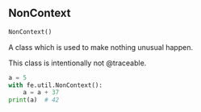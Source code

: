 ## NonContext
```python
NonContext()
```
A class which is used to make nothing unusual happen.

This class is intentionally not @traceable.

```python
a = 5
with fe.util.NonContext():
    a = a + 37
print(a)  # 42
```
